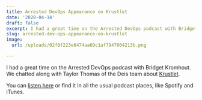 ```yaml
---
title: Arrested DevOps Appearance on Krustlet
date: '2020-04-14'
draft: false
excerpt: I had a great time on the Arrested DevOps podcast with Bridget Kromhout.
slug: arrested-dev-ops-appearance-on-krustlet
image:
  url: /uploads/02f8f223e6474aa69c1af7947004213b.png

---
```


I had a great time on the Arrested DevOps podcast with Bridget Kromhout.  We chatted along with Taylor Thomas of the Deis team about [Krustlet](https://github.com/deislabs/krustlet).

You can [listen here](https://www.arresteddevops.com/krustlet/) or find it in all the usual podcast places, like Spotify and iTunes.  
